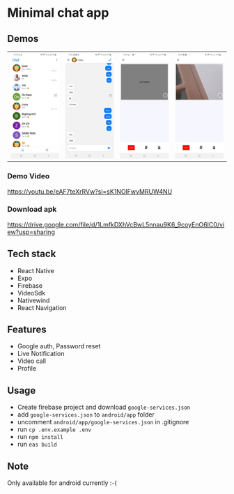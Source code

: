 # Minimal chat app

## Demos

<!-- <img src="screenshots/s1.jpg" width="150">
<img src="screenshots/s2.jpg" width="150">
<img src="screenshots/s3.jpg" width="150">
<img src="screenshots/s4.jpg" width="150"> -->

<table>
  <tr>
    <td valign="top"><img src="screenshots/s1.jpg" width="150"></td>
    <td valign="top"><img src="screenshots/s2.jpg" width="150"></td>
    <td valign="top"><img src="screenshots/s3.jpg" width="150"></td>
    <td valign="top"><img src="screenshots/s4.jpg" width="150"></td>
  </tr>
</table>

### Demo Video
https://youtu.be/eAF7teXrRVw?si=sK1NOlFwvMRUW4NU

### Download apk

https://drive.google.com/file/d/1LmfkDXhVcBwL5nnau9K6_9coyEnO6IC0/view?usp=sharing

## Tech stack

- React Native
- Expo
- Firebase
- VideoSdk
- Nativewind
- React Navigation

## Features

- Google auth, Password reset
- Live Notification
- Video call
- Profile

## Usage

- Create firebase project and download `google-services.json`
- add `google-services.json` to `android/app` folder
- uncomment `android/app/google-services.json` in .gitignore
- run `cp .env.example .env`
- run `npm install`
- run `eas build`

## Note

Only available for android currently :-(
